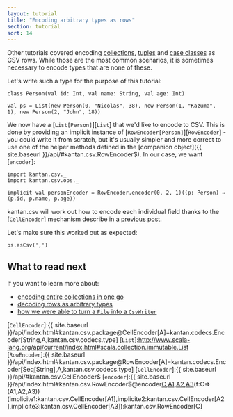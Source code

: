 ```yaml
---
layout: tutorial
title: "Encoding arbitrary types as rows"
section: tutorial
sort: 14
---
```

Other tutorials covered encoding [collections](collections_as_rows.html), [tuples](tuples_as_rows.html)
and [case classes](case_classes_as_rows.html) as CSV rows. While those are the most common scenarios, it is sometimes
necessary to encode types that are none of these.

Let's write such a type for the purpose of this tutorial:

```tut:silent
class Person(val id: Int, val name: String, val age: Int)

val ps = List(new Person(0, "Nicolas", 38), new Person(1, "Kazuma", 1), new Person(2, "John", 18))
```

We now have a [`List[Person]`][`List`] that we'd like to encode to CSV. This is done by providing an implicit instance
of [`RowEncoder[Person]`][`RowEncoder`] - you could write it from scratch, but it's usually simpler and more correct
to use one of the helper methods defined in the [companion object]({{ site.baseurl }}/api/#kantan.csv.RowEncoder$).
In our case, we want [`encoder`]:

```tut:silent
import kantan.csv._
import kantan.csv.ops._

implicit val personEncoder = RowEncoder.encoder(0, 2, 1)((p: Person) ⇒ (p.id, p.name, p.age))
```

kantan.csv will work out how to encode each individual field thanks to the [`CellEncoder`] mechanism describe in a
[previous post](arbitrary_types_as_cells.html).

Let's make sure this worked out as expected:

```tut
ps.asCsv(',')
```

## What to read next

If you want to learn more about:

* [encoding entire collections in one go](serializing_collections.html)
* [decoding rows as arbitrary types](rows_as_arbitrary_types.html)
* [how we were able to turn a `File` into a `CsvWriter`](csv_sinks.html)

[`CellEncoder`]:{{ site.baseurl }}/api/index.html#kantan.csv.package@CellEncoder[A]=kantan.codecs.Encoder[String,A,kantan.csv.codecs.type]
[`List`]:http://www.scala-lang.org/api/current/index.html#scala.collection.immutable.List
[`RowEncoder`]:{{ site.baseurl }}/api/index.html#kantan.csv.package@RowEncoder[A]=kantan.codecs.Encoder[Seq[String],A,kantan.csv.codecs.type]
[`CellEncoder`]:{{ site.baseurl }}/api/#kantan.csv.CellEncoder$
[`encoder`]:{{ site.baseurl }}/api/index.html#kantan.csv.RowEncoder$@encoder[C,A1,A2,A3](i1:Int,i2:Int,i3:Int)(f:C=>(A1,A2,A3))(implicite1:kantan.csv.CellEncoder[A1],implicite2:kantan.csv.CellEncoder[A2],implicite3:kantan.csv.CellEncoder[A3]):kantan.csv.RowEncoder[C]